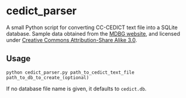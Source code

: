 # cedict_parser
A small Python script for converting CC-CEDICT text file into a SQLite database. Sample data obtained from the [MDBG website](http://www.mdbg.net/chindict/chindict.php?page=cc-cedict), and licensed under [Creative Commons Attribution-Share Alike 3.0](http://creativecommons.org/licenses/by-sa/3.0/).

## Usage

`python cedict_parser.py path_to_cedict_text_file path_to_db_to_create_(optional)`

If no database file name is given, it defaults to `cedict.db`.
